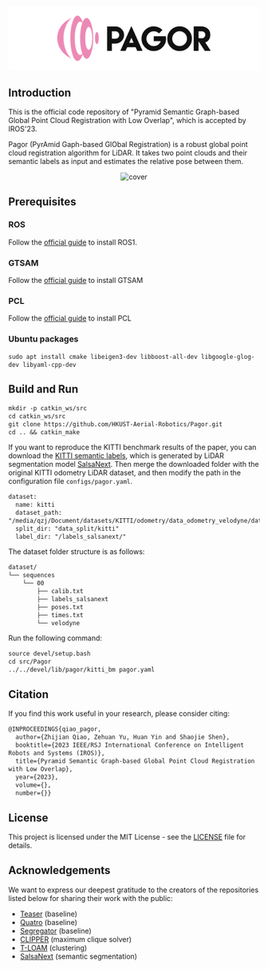 <div align="center">
    <img src="docs/pagor.png" alt="pagor">
</div>

## Introduction

This is the official code repository of "Pyramid Semantic Graph-based Global Point Cloud Registration with Low Overlap", which is accepted by IROS'23.

Pagor (PyrAmid Gaph-based GlObal Registration) is a robust global point cloud registration algorithm for LiDAR. It takes two point clouds and their semantic labels as input and estimates the relative pose between them.

<div align="center">
    <img src="./docs/cover.png" width="640" alt="cover">
</div>

## Prerequisites
### ROS
Follow the [official guide](http://wiki.ros.org/ROS/Installation) to install ROS1.
### GTSAM
Follow the [official guide](https://gtsam.org/get_started/) to install GTSAM
### PCL
Follow the [official guide](https://pointclouds.org/downloads/) to install PCL
### Ubuntu packages
```angular2html
sudo apt install cmake libeigen3-dev libboost-all-dev libgoogle-glog-dev libyaml-cpp-dev
```

## Build and Run
```
mkdir -p catkin_ws/src
cd catkin_ws/src
git clone https://github.com/HKUST-Aerial-Robotics/Pagor.git
cd .. && catkin_make
```
If you want to reproduce the KITTI benchmark results of the paper, you can download the [KITTI semantic labels](https://hkustconnect-my.sharepoint.com/:u:/g/personal/zqiaoac_connect_ust_hk/Ebw6JHkgeKBMhOARra0zNz4BxqK44ye5Qli0el-_g7ioiw?e=nrT4Ji), which is 
generated by LiDAR segmentation model [SalsaNext](https://github.com/TiagoCortinhal/SalsaNext.git). Then merge the downloaded folder with the original KITTI odometry LiDAR dataset, and then modify the path in the configuration file `configs/pagor.yaml`.
```angular2html
dataset:
  name: kitti
  dataset_path: "/media/qzj/Document/datasets/KITTI/odometry/data_odometry_velodyne/dataset/sequences"
  split_dir: "data_split/kitti"
  label_dir: "/labels_salsanext/"
```
The dataset folder structure is as follows:
```angular2html
dataset/
└── sequences
    └── 00
        ├── calib.txt
        ├── labels_salsanext
        ├── poses.txt
        ├── times.txt
        └── velodyne
```
Run the following command:
```
source devel/setup.bash
cd src/Pagor
../../devel/lib/pagor/kitti_bm pagor.yaml
```

## Citation
If you find this work useful in your research, please consider citing:
```
@INPROCEEDINGS{qiao_pagor,
  author={Zhijian Qiao, Zehuan Yu, Huan Yin and Shaojie Shen},
  booktitle={2023 IEEE/RSJ International Conference on Intelligent Robots and Systems (IROS)}, 
  title={Pyramid Semantic Graph-based Global Point Cloud Registration with Low Overlap}, 
  year={2023},
  volume={},
  number={}}
```

## License
This project is licensed under the MIT License - see the [LICENSE](LICENSE) file for details.

## Acknowledgements
We want to express our deepest gratitude to the creators of the repositories listed below for sharing their work with the public:
* [Teaser](https://github.com/MIT-SPARK/TEASER-plusplus) (baseline)
* [Quatro](https://github.com/url-kaist/Quatro) (baseline)
* [Segregator](https://github.com/Pamphlett/Segregator) (baseline)
* [CLIPPER](https://github.com/mit-acl/clipper) (maximum clique solver)
* [T-LOAM](https://github.com/zpw6106/tloam) (clustering) 
* [SalsaNext](https://github.com/TiagoCortinhal/SalsaNext.git) (semantic segmentation)
